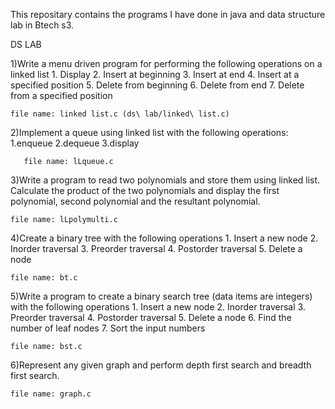 This repositary contains the programs I have done in java and data structure lab in Btech s3.

DS LAB


1)Write a menu driven program for performing the following operations on a linked list
	1. Display
	2. Insert at beginning
	3. Insert at end
	4. Insert at a specified position
	5. Delete from beginning
	6. Delete from end
	7. Delete from a specified position

	file name: linked list.c (ds\ lab/linked\ list.c)


2)Implement a queue using linked list with the following operations: 1.enqueue 2.dequeue 3.display
      
       file name: lLqueue.c

3)Write a program to read two polynomials and store them using linked list. Calculate the product of the two
 polynomials and display the first polynomial, second polynomial and the resultant polynomial.
 

	file name: lLpolymulti.c


4)Create a binary tree with the following operations
	1. Insert a new node
	2. Inorder traversal
	3. Preorder traversal
	4. Postorder traversal
	5. Delete a node	

	file name: bt.c

5)Write a program to create a binary search tree (data items are integers) with the following operations
	1. Insert a new node
	2. Inorder traversal
	3. Preorder traversal
	4. Postorder traversal
	5. Delete a node
	6. Find the number of leaf nodes
	7. Sort the input numbers

	file name: bst.c

6)Represent any given graph and perform depth first search and breadth first search.

	file name: graph.c
